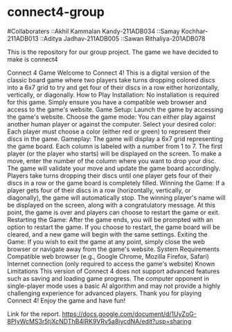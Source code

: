 # connect4-group

#Collaboraters
::Akhil Kammalan Kandy-211ADB034
::Samay Kochhar-211ADB013
::Aditya Jadhav-211ADB005
::Sawan Rithaliya-201ADB078


This is the repository for our group project.
The game we have decided to make is connect4
  
Connect 4 Game
Welcome to Connect 4! This is a digital version of the classic board game where two players take turns dropping colored discs into a 6x7 grid to try and get four of their discs in a row either horizontally, vertically, or diagonally.
How to Play
Installation: No installation is required for this game. Simply ensure you have a compatible web browser and access to the game's website.
Game Setup:
Launch the game by accessing the game's website.
Choose the game mode: You can either play against another human player or against the computer.
Select your desired color: Each player must choose a color (either red or green) to represent their discs in the game.
Gameplay:
The game will display a 6x7 grid representing the game board. Each column is labeled with a number from 1 to 7.
The first player (or the player who starts) will be displayed on the screen.
To make a move, enter the number of the column where you want to drop your disc.
The game will validate your move and update the game board accordingly.
Players take turns dropping their discs until one player gets four of their discs in a row or the game board is completely filled.
Winning the Game:
If a player gets four of their discs in a row (horizontally, vertically, or diagonally), the game will automatically stop.
The winning player's name will be displayed on the screen, along with a congratulatory message.
At this point, the game is over and players can choose to restart the game or exit.
Restarting the Game:
After the game ends, you will be prompted with an option to restart the game.
If you choose to restart, the game board will be cleared, and a new game will begin with the same settings.
Exiting the Game:
If you wish to exit the game at any point, simply close the web browser or navigate away from the game's website.
System Requirements
Compatible web browser (e.g., Google Chrome, Mozilla Firefox, Safari)
Internet connection (only required to access the game's website)
Known Limitations
This version of Connect 4 does not support advanced features such as saving and loading game progress.
The computer opponent in single-player mode uses a basic AI algorithm and may not provide a highly challenging experience for advanced players.
Thank you for playing Connect 4! Enjoy the game and have fun!

  
  
Link for the report.
https://docs.google.com/document/d/1UyZoG-8PIyWcMS3r5tjXcNDThB4IRK9VRv5a8iycdNA/edit?usp=sharing
